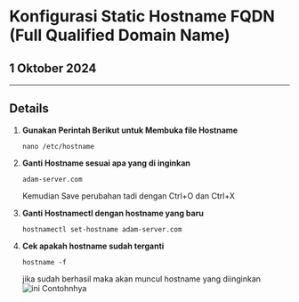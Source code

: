 # Konfigurasi Static Hostname FQDN (Full Qualified Domain Name)

## 1 Oktober 2024

---

## Details

1. **Gunakan Perintah Berikut untuk Membuka file Hostname**

   ``` 
   nano /etc/hostname
   ```
2. **Ganti Hostname sesuai apa yang di inginkan**

    ```
    adam-server.com
    ```
    Kemudian Save perubahan tadi dengan Ctrl+O dan Ctrl+X
3. **Ganti Hostnamectl dengan hostname yang baru**
    ```
    hostnamectl set-hostname adam-server.com
    ```
4. **Cek apakah hostname sudah terganti**
    ```
    hostname -f
    ```
    jika sudah berhasil maka akan muncul hostname yang diinginkan
    ![ini Contohnhya](https://github.com/adampnggwa/BELAJAR-YAVA247/tree/main/Image/hostname.png)